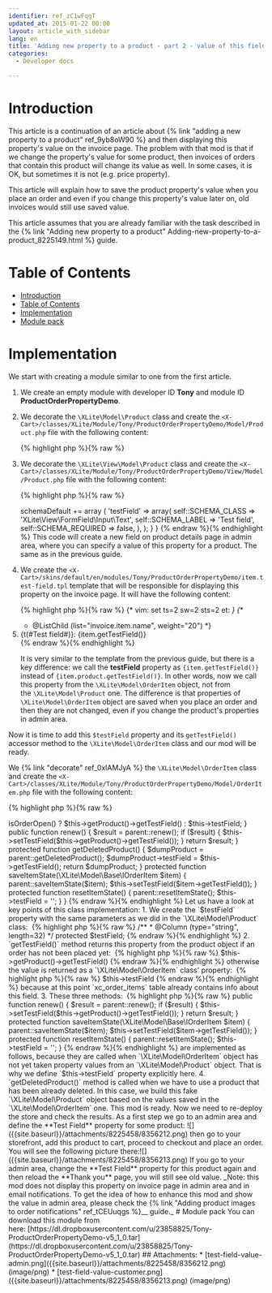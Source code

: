 ```yaml
---
identifier: ref_zC1wFqgT
updated_at: 2015-01-22 00:00
layout: article_with_sidebar
lang: en
title: 'Adding new property to a product - part 2 - value of this field must be saved after checkout'
categories:
  - Developer docs

---
```



# Introduction

This article is a continuation of an article about {% link "adding a new property to a product" ref_9yb8oW90 %} and then displaying this property's value on the invoice page. The problem with that mod is that if we change the property's value for some product, then invoices of orders that contain this product will change its value as well. In some cases, it is OK, but sometimes it is not (e.g. price property).

This article will explain how to save the product property's value when you place an order and even if you change this property's value later on, old invoices would still use saved value.

This article assumes that you are already familiar with the task described in the {% link "Adding new property to a product" Adding-new-property-to-a-product_8225149.html %} guide.

# Table of Contents

*   [Introduction](#introduction)
*   [Table of Contents](#table-of-contents)
*   [Implementation](#implementation)
*   [Module pack](#module-pack)

# Implementation

We start with creating a module similar to one from the first article.

1.  We create an empty module with developer ID **Tony** and module ID **ProductOrderPropertyDemo**.
2.  We decorate the `\XLite\Model\Product` class and create the `<X-Cart>/classes/XLite/Module/Tony/ProductOrderPropertyDemo/Model/Product.php` file with the following content: 

    {% highlight php %}{% raw %}
    <?php
    // vim: set ts=4 sw=4 sts=4 et:

    namespace XLite\Module\Tony\ProductOrderPropertyDemo\Model;

    /**
     * The "product" model class
     */
    abstract class Product extends \XLite\Model\Product implements \XLite\Base\IDecorator
    {
        /**
         * @Column (type="string", length=32)
         */
        protected $testField;
    }
    {% endraw %}{% endhighlight %}

    This code will add new field to a product class. The same as in the previous guide.

3.  We decorate the `\XLite\View\Model\Product` class and create the `<X-Cart>/classes/XLite/Module/Tony/ProductOrderPropertyDemo/View/Model/Product.php` file with the following content: 

    {% highlight php %}{% raw %}
    <?php
    // vim: set ts=4 sw=4 sts=4 et:

    namespace XLite\Module\Tony\ProductOrderPropertyDemo\View\Model;

    /**
     * Product view model
     */
    abstract class Product extends \XLite\View\Model\Product implements \XLite\Base\IDecorator
    {
        public function __construct(array $params = array(), array $sections = array())
        {
            parent::__construct($params, $sections);

            $this->schemaDefault += array (
                'testField' => array(
                    self::SCHEMA_CLASS    => 'XLite\View\FormField\Input\Text',
                    self::SCHEMA_LABEL    => 'Test field',
                    self::SCHEMA_REQUIRED => false,
                    ),
                );
        }
    }
    {% endraw %}{% endhighlight %}

    This code will create a new field on product details page in admin area, where you can specify a value of this property for a product. The same as in the previous guide.

4.  We create the `<X-Cart>/skins/default/en/modules/Tony/ProductOrderPropertyDemo/item.test-field.tpl` template that will be responsible for displaying this property on the invoice page. It will have the following content: 

    {% highlight php %}{% raw %}
    {* vim: set ts=2 sw=2 sts=2 et: *}
    {**
     * @ListChild (list="invoice.item.name", weight="20")
     *}
    <li class="test-field">
      <span class="name">{t(#Test field#)}:</span>
      <span class="test-field-value">{item.getTestField()}</span>
    </li>
    {% endraw %}{% endhighlight %}

    It is very similar to the template from the previous guide, but there is a key difference: we call the **testField** property as `{item.getTestField()}` instead of `{item.product.getTestField()}`. In other words, now we call this property from the `\XLite\Model\OrderItem` object, not from the `\XLite\Model\Product` one. The difference is that properties of `\XLite\Model\OrderItem` object are saved when you place an order and then they are not changed, even if you change the product's properties in admin area.

Now it is time to add this `$testField` property and its `getTestField()` accessor method to the `\XLite\Model\OrderItem` class and our mod will be ready.

We {% link "decorate" ref_0xIAMJyA %} the `\XLite\Model\OrderItem` class and create the `<X-Cart>/classes/XLite/Module/Tony/ProductOrderPropertyDemo/Model/OrderItem.php` file with the following content: 

{% highlight php %}{% raw %}
<?php
// vim: set ts=4 sw=4 sts=4 et:

namespace XLite\Module\Tony\ProductOrderPropertyDemo\Model;

/**
 * Something customer can put into his cart
 */
abstract class OrderItem extends \XLite\Model\OrderItem implements \XLite\Base\IDecorator
{
    /**
     * @Column (type="string", length=32)
     */
    protected $testField;

    public function getTestField()
    {
        return $this->isOrderOpen() ? $this->getProduct()->getTestField() : $this->testField;
    }

    public function renew()
    {
        $result = parent::renew();

        if ($result) {
            $this->setTestField($this->getProduct()->getTestField());
        }

        return $result;
    }

    protected function getDeletedProduct()
    {
        $dumpProduct = parent::getDeletedProduct();
        $dumpProduct->testField = $this->getTestField();

		return $dumpProduct;
    }

    protected function saveItemState(\XLite\Model\Base\IOrderItem $item)
    {
        parent::saveItemState($item);
        $this->setTestField($item->getTestField());
    }

    protected function resetItemState()
    {
        parent::resetItemState();
        $this->testField = '';
    }
}

{% endraw %}{% endhighlight %}

Let us have a look at key points of this class implementation:

1.  We create the `$testField` property with the same parameters as we did in the `\XLite\Model\Product` class: 

    {% highlight php %}{% raw %}
        /**
         * @Column (type="string", length=32)
         */
        protected $testField;
    {% endraw %}{% endhighlight %}
2.  `getTestField()` method returns this property from the product object if an order has not been placed yet: 

    {% highlight php %}{% raw %}
    $this->getProduct()->getTestField()
    {% endraw %}{% endhighlight %}

    otherwise the value is returned as a `\XLite\Model\OrderItem` class' property: 

    {% highlight php %}{% raw %}
    $this->testField
    {% endraw %}{% endhighlight %}

    because at this point `xc_order_items` table already contains info about this field.

3.  These three methods: 

    {% highlight php %}{% raw %}
        public function renew()
        {
            $result = parent::renew();

            if ($result) {
                $this->setTestField($this->getProduct()->getTestField());
            }

            return $result;
        }

        protected function saveItemState(\XLite\Model\Base\IOrderItem $item)
        {
            parent::saveItemState($item);
            $this->setTestField($item->getTestField());
        }

        protected function resetItemState()
        {
            parent::resetItemState();
            $this->testField = '';
        }
    {% endraw %}{% endhighlight %}

    are implemented as follows, because they are called when `\XLite\Model\OrderItem` object has not yet taken property values from an `\XLite\Model\Product` object. That is why we define `$this->testField` property explicitly here.

4.  `getDeletedProduct()` method is called when we have to use a product that has been already deleted. In this case, we build this fake `\XLite\Model\Product` object based on the values saved in the `\XLite\Model\OrderItem` one.

This mod is ready. Now we need to re-deploy the store and check the results.

As a first step we go to an admin area and define the **Test Field** property for some product:  
![]({{site.baseurl}}/attachments/8225458/8356212.png)

then go to your storefront, add this product to cart, proceed to checkout and place an order. You will see the following picture there:![]({{site.baseurl}}/attachments/8225458/8356213.png)

If you go to your admin area, change the **Test Field** property for this product again and then reload the **Thank you** page, you will still see old value.

_Note: this mod does not display this property on invoice page in admin area and in email notifications. To get the idea of how to enhance this mod and show the value in admin area, please check the {% link "Adding product images to order notifications" ref_tCEUuqgs %}__ guide._

# Module pack

You can download this module from here: [https://dl.dropboxusercontent.com/u/23858825/Tony-ProductOrderPropertyDemo-v5_1_0.tar](https://dl.dropboxusercontent.com/u/23858825/Tony-ProductOrderPropertyDemo-v5_1_0.tar)

## Attachments:

* [test-field-value-admin.png]({{site.baseurl}}/attachments/8225458/8356212.png) (image/png)  
* [test-field-value-customer.png]({{site.baseurl}}/attachments/8225458/8356213.png) (image/png)